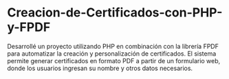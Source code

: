 # Creacion-de-Certificados-con-PHP-y-FPDF
Desarrollé un proyecto utilizando PHP en combinación con la librería FPDF para automatizar la creación y personalización de certificados. El sistema permite generar certificados en formato PDF a partir de un formulario web, donde los usuarios ingresan su nombre y otros datos necesarios.
